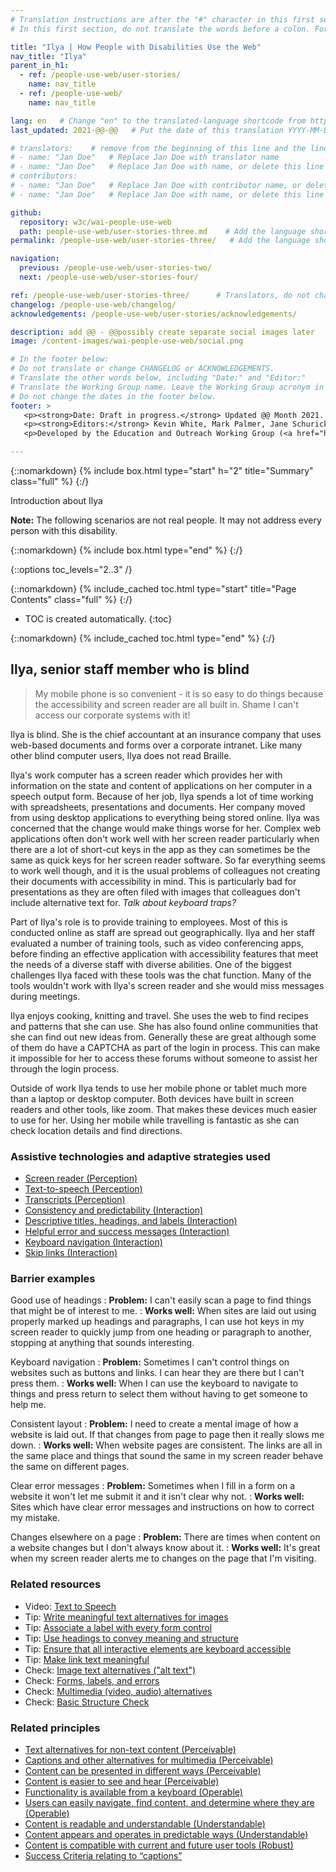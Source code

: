 ```yaml
---
# Translation instructions are after the "#" character in this first section. They are comments that do not show up in the web page. You do not need to translate the instructions after #.
# In this first section, do not translate the words before a colon. For example, do not translate "title:". Do translate the text after "title:".

title: "Ilya | How People with Disabilities Use the Web"
nav_title: "Ilya"
parent_in_h1:
  - ref: /people-use-web/user-stories/
    name: nav_title
  - ref: /people-use-web/
    name: nav_title

lang: en   # Change "en" to the translated-language shortcode from https://www.iana.org/assignments/language-subtag-registry/language-subtag-registry
last_updated: 2021-@@-@@   # Put the date of this translation YYYY-MM-DD (with month in the middle)

# translators:    # remove from the beginning of this line and the lines below: "# " (the hash sign and the space)
# - name: "Jan Doe"   # Replace Jan Doe with translator name
# - name: "Jan Doe"   # Replace Jan Doe with name, or delete this line if not multiple translators
# contributors:
# - name: "Jan Doe"   # Replace Jan Doe with contributor name, or delete this line if none
# - name: "Jan Doe"   # Replace Jan Doe with name, or delete this line if not multiple contributors

github:
  repository: w3c/wai-people-use-web
  path: people-use-web/user-stories-three.md    # Add the language shortcode to the middle of the filename, for example: people-use-web/user-stories-three.fr.md
permalink: /people-use-web/user-stories-three/   # Add the language shortcode to the end, with no slash at end, for example: /people-use-web/user-stories-three/fr

navigation:
  previous: /people-use-web/user-stories-two/
  next: /people-use-web/user-stories-four/

ref: /people-use-web/user-stories-three/      # Translators, do not change this
changelog: /people-use-web/changelog/
acknowledgements: /people-use-web/user-stories/acknowledgements/

description: add @@ - @@possibly create separate social images later
image: /content-images/wai-people-use-web/social.png

# In the footer below:
# Do not translate or change CHANGELOG or ACKNOWLEDGEMENTS.
# Translate the other words below, including "Date:" and "Editor:"
# Translate the Working Group name. Leave the Working Group acronym in English.
# Do not change the dates in the footer below.
footer: >
   <p><strong>Date: Draft in progress.</strong> Updated @@ Month 2021. First published Month 20@@. CHANGELOG.</p>
   <p><strong>Editors:</strong> Kevin White, Mark Palmer, Jane Schurick, and <a href="https://www.w3.org/People/shadi/">Shadi Abou_Zahra</a>.  <strong>Contributors:</strong> @@name, @@name, and <a href="https://www.w3.org/groups/wg/eowg/participants">participants of EOWG</a>. ACKNOWLEDGEMENTS lists past editors and additional contributors.</p>
   <p>Developed by the Education and Outreach Working Group (<a href="http://www.w3.org/WAI/EO/">EOWG</a>). Previously developed with the <a href="https://www.w3.org/WAI/EO/2008/wai-age-tf">WAI-AGE Task Force</a>, with support of the <a href="https://www.w3.org/WAI/WAI-AGE/">WAI-AGE Project</a>.</p>

---
```


{::nomarkdown}
{% include box.html type="start" h="2" title="Summary" class="full" %}
{:/}

Introduction about Ilya

**Note:** The following scenarios are not real people. It may not address every person with this disability.

{::nomarkdown}
{% include box.html type="end" %}
{:/}


{::options toc_levels="2..3" /}

{::nomarkdown}
{% include_cached toc.html type="start" title="Page Contents" class="full" %}
{:/}

-   TOC is created automatically.
{:toc}

{::nomarkdown}
{% include_cached toc.html type="end" %}
{:/}

## Ilya, senior staff member who is blind

> My mobile phone is so convenient - it is so easy to do things because the accessibility and screen reader are all built in. Shame I can't access our corporate systems with it!

Ilya is blind. She is the chief accountant at an insurance company that uses web-based documents and forms over a corporate intranet. Like many other blind computer users, Ilya does not read Braille.

Ilya's work computer has a screen reader which provides her with information on the state and content of applications on her computer in a speech output form. Because of her job, Ilya spends a lot of time working with spreadsheets, presentations and documents. Her company moved from using desktop applications to everything being stored online. Ilya was concerned that the change would make things worse for her. Complex web applications often don't work well with her screen reader particularly when there are a lot of short-cut keys in the app as they can sometimes be the same as quick keys for her screen reader software. So far everything seems to work well though, and it is the usual problems of colleagues not creating their documents with accessibility in mind. This is particularly bad for presentations as they are often filed with images that colleagues don't include alternative text for. _Talk about keyboard traps?_

Part of Ilya's role is to provide training to employees. Most of this is conducted online as staff are spread out geographically. Ilya and her staff evaluated a number of training tools, such as video conferencing apps, before finding an effective application with accessibility features that meet the needs of a diverse staff with diverse abilities. One of the biggest challenges Ilya faced with these tools was the chat function. Many of the tools wouldn't work with Ilya's screen reader and she would miss messages during meetings.

Ilya enjoys cooking, knitting and travel. She uses the web to find recipes and patterns that she can use. She has also found online communities that she can find out new ideas from. Generally these are great although some of them do have a CAPTCHA as part of the login in process. This can make it impossible for her to access these forums without someone to assist her through the login process.

Outside of work Ilya tends to use her mobile phone or tablet much more than a laptop or desktop computer. Both devices have built in screen readers and other tools, like zoom. That makes these devices much easier to use for her. Using her mobile while travelling is fantastic as she can check location details and find directions.

### Assistive technologies and adaptive strategies used

* [Screen reader (Perception)](/people-use-web/tools-techniques-perception/#sr)
* [Text-to-speech (Perception)](/people-use-web/tools-techniques-perception/#tts)
* [Transcripts (Perception)](/people-use-web/tools-techniques-perception/#transcripts)
* [Consistency and predictability (Interaction)](/people-use-web/tools-techniques-navigation/#consistency)
* [Descriptive titles, headings, and labels (Interaction)](/people-use-web/tools-techniques-navigation/#labels)
* [Helpful error and success messages (Interaction)](/people-use-web/tools-techniques-navigation/#messages)
* [Keyboard navigation (Interaction)](/people-use-web/tools-techniques-navigation/#keyboard)
* [Skip links (Interaction)](/people-use-web/tools-techniques-navigation/#skip)

### Barrier examples

Good use of headings
: **Problem:** I can't easily scan a page to find things that might be of interest to me.
: **Works well:** When sites are laid out using properly marked up headings and paragraphs, I can use hot keys in my screen reader to quickly jump from one heading or paragraph to another, stopping at anything that sounds interesting.

Keyboard navigation
: **Problem:** Sometimes I can't control things on websites such as buttons and links. I can hear they are there but I can't press them.
: **Works well:** When I can use the keyboard to navigate to things and press return to select them without having to get someone to help me.

Consistent layout
: **Problem:** I need to create a mental image of how a website is laid out. If that changes from page to page then it really slows me down.
: **Works well:** When website pages are consistent. The links are all in the same place and things that sound the same in my screen reader behave the same on different pages.

Clear error messages
: **Problem:** Sometimes when I fill in a form on a website it won't let me submit it and it isn't clear why not.
: **Works well:** Sites which have clear error messages and instructions on how to correct my mistake.

Changes elsewhere on a page
: **Problem:** There are times when content on a website changes but I don't always know about it.
: **Works well:** It's great when my screen reader alerts me to changes on the page that I'm visiting.

### Related resources

* Video: [Text to Speech](https://www.w3.org/WAI/perspective-videos/speech/)
* Tip: [Write meaningful text alternatives for images](https://www.w3.org/WAI/tips/writing/#write-meaningful-text-alternatives-for-images)
* Tip: [Associate a label with every form control](https://www.w3.org/WAI/tips/developing/#associate-a-label-with-every-form-control)
* Tip: [Use headings to convey meaning and structure](https://www.w3.org/WAI/tips/writing/#use-headings-to-convey-meaning-and-structure)
* Tip: [Ensure that all interactive elements are keyboard accessible](https://www.w3.org/WAI/tips/developing/#ensure-that-all-interactive-elements-are-keyboard-accessible)
* Tip: [Make link text meaningful](https://www.w3.org/WAI/tips/writing/#make-link-text-meaningful)
* Check: [Image text alternatives ("alt text")](https://www.w3.org/WAI/test-evaluate/preliminary/#images)
* Check: [Forms, labels, and errors](https://www.w3.org/WAI/test-evaluate/preliminary/#forms)
* Check: [Multimedia (video, audio) alternatives](https://www.w3.org/WAI/test-evaluate/preliminary/#media)
* Check: [Basic Structure Check](https://www.w3.org/WAI/test-evaluate/preliminary/#structure)

### Related principles

* [Text alternatives for non-text content (Perceivable)](https://www.w3.org/WAI/fundamentals/accessibility-principles/#alternatives)
* [Captions and other alternatives for multimedia (Perceivable)](https://www.w3.org/WAI/fundamentals/accessibility-principles/#captions)
* [Content can be presented in different ways (Perceivable)](https://www.w3.org/WAI/fundamentals/accessibility-principles/#adaptable)
* [Content is easier to see and hear (Perceivable)](https://www.w3.org/WAI/fundamentals/accessibility-principles/#distinguishable)
* [Functionality is available from a keyboard (Operable)](https://www.w3.org/WAI/fundamentals/accessibility-principles/#keyboard)
* [Users can easily navigate, find content, and determine where they are (Operable)](https://www.w3.org/WAI/fundamentals/accessibility-principles/#navigable)
* [Content is readable and understandable (Understandable)](https://www.w3.org/WAI/fundamentals/accessibility-principles/#readable)
* [Content appears and operates in predictable ways (Understandable)](https://www.w3.org/WAI/fundamentals/accessibility-principles/#predictable)
* [Content is compatible with current and future user tools (Robust)](https://www.w3.org/WAI/fundamentals/accessibility-principles/#compatible)
* [Success Criteria relating to “captions”](https://www.w3.org/WAI/WCAG21/quickref/?tags=captions)